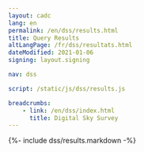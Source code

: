 ```yaml
---
layout: cadc
lang: en
permalink: /en/dss/results.html
title: Query Results
altLangPage: /fr/dss/resultats.html
dateModified: 2021-01-06
signing: layout.signing

nav: dss

script: /static/js/dss/results.js

breadcrumbs:
    - link: /en/dss/index.html
      title: Digital Sky Survey
---
```


{%- include dss/results.markdown -%}
